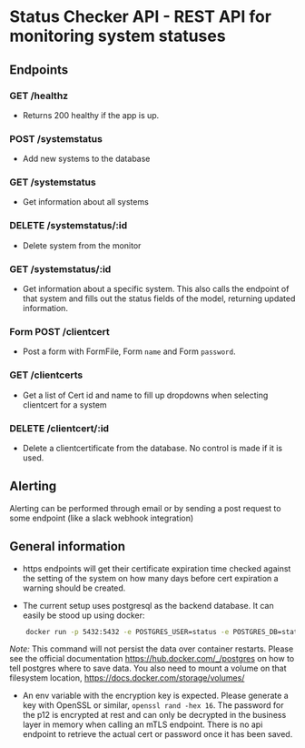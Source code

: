 # Status Checker API - REST API for monitoring system statuses

## Endpoints
### GET /healthz
* Returns 200 healthy if the app is up.
### POST /systemstatus
* Add new systems to the database
### GET /systemstatus
* Get information about all systems 
### DELETE /systemstatus/:id
* Delete system from the monitor 
### GET /systemstatus/:id
* Get information about a specific system. This also calls the endpoint of that system and fills out the status fields of the model, returning updated information.
### Form POST /clientcert
* Post a form with FormFile, Form `name` and Form `password`. 
### GET /clientcerts
* Get a list of Cert id and name to fill up dropdowns when selecting clientcert for a system
### DELETE /clientcert/:id
* Delete a clientcertificate from the database. No control is made if it is used.
## Alerting
Alerting can be performed through email or by sending a post request to some endpoint (like a slack webhook integration)

## General information
* https endpoints will get their certificate expiration time checked against the setting of the system on how many days before cert expiration a warning should be created.

* The current setup uses postgresql as the backend database. It can easily be stood up using docker:
```bash
    docker run -p 5432:5432 -e POSTGRES_USER=status -e POSTGRES_DB=status -e POSTGRES_PASSWORD=muchs3cretw0w postgres:latest
```
_Note:_ This command will not persist the data over container restarts. Please see the official documentation https://hub.docker.com/_/postgres on how to tell postgres where to save data. You also need to mount a volume on that filesystem location, https://docs.docker.com/storage/volumes/

* An env variable with the encryption key is expected. Please generate a key with OpenSSL or similar, `openssl rand -hex 16`. The password for the p12 is encrypted at rest and can only be decrypted in the business layer in memory when calling an mTLS endpoint. There is no api endpoint to retrieve the actual cert or password once it has been saved. 